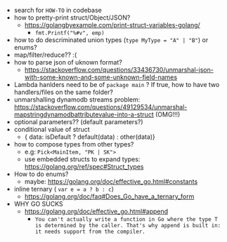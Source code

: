 - search for `HOW-TO` in codebase
- how to pretty-print struct/Object/JSON?
  - https://golangbyexample.com/print-struct-variables-golang/
    - `fmt.Printf("%#v", emp)`
- how to do descriminated union types (`type MyType = "A" | "B"`) or enums?
- map/filter/reduce?? :(
- how to parse json of uknown format?
  - https://stackoverflow.com/questions/33436730/unmarshal-json-with-some-known-and-some-unknown-field-names
- Lambda hanlders need to be of `package main` ? If true, how to have two handlers/files on the same folder?
- unmarshalling dynamodb streams problem: https://stackoverflow.com/questions/49129534/unmarshal-mapstringdynamodbattributevalue-into-a-struct (OMG!!!)
- optional parameters?? (default parameters?)
- conditional value of struct
  - { data: isDefault ? default(data) : other(data)}
- how to compose types from other types?
  - e.g: `Pick<MainItem, "PK | SK">`
  - use embedded structs to expand types: https://golang.org/ref/spec#Struct_types
- How to do enums?
  - maybe: https://golang.org/doc/effective_go.html#constants
- inline ternary ( `var e = a ? b : c`)
  - https://golang.org/doc/faq#Does_Go_have_a_ternary_form
- WHY GO SUCKS
  - https://golang.org/doc/effective_go.html#append
    - `You can't actually write a function in Go where the type T is determined by the caller. That's why append is built in: it needs support from the compiler.`
